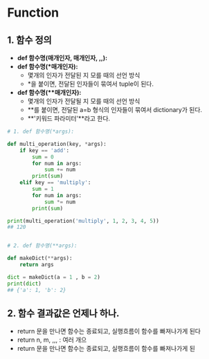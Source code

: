 # Function

## 1. 함수 정의
  - **def 함수명(매개인자, 매개인자, ,,):**
  - **def 함수명(\*매개인자):**
    - 몇개의 인자가 전달된 지 모를 때의 선언 방식
    - \*을 붙이면, 전달된 인자들이 묶여서 tuple이 된다.
  - **def 함수명(\*\*매개인자):**
    - 몇개의 인자가 전달될 지 모를 때의 선언 방식
    - \*\*를 붙이면, 전달된 a=b 형식의 인자들이 묶여서 dictionary가 된다.
    - **'키워드 파라미터'**라고 한다.

```python
# 1. def 함수명(*args):

def multi_operation(key, *args):
    if key == 'add':
        sum = 0
        for num in args:
            sum += num
        print(sum)
    elif key == 'multiply':
        sum = 1
        for num in args:
            sum *= num
        print(sum)

print(multi_operation('multiply', 1, 2, 3, 4, 5))
## 120


# 2. def 함수명(**args):

def makeDict(**args):
    return args

dict = makeDict(a = 1 , b = 2)
print(dict)
## {'a': 1, 'b': 2}
```

## 2. 함수 결과값은 언제나 하나.
  - return 문을 만나면 함수는 종료되고, 실행흐름이 함수를 빠져나가게 된다
  - return n, m, ,,, : 여러 개으 
  - return 문을 만나면 함수는 종료되고, 실행흐름이 함수를 빠져나가게 된





